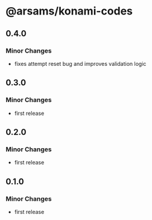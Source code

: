 # @arsams/konami-codes

## 0.4.0

### Minor Changes

- fixes attempt reset bug and improves validation logic

## 0.3.0

### Minor Changes

- first release

## 0.2.0

### Minor Changes

- first release

## 0.1.0

### Minor Changes

- first release
